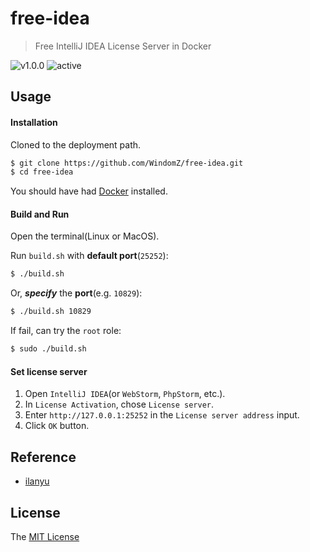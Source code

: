 # free-idea

> Free IntelliJ IDEA License Server in Docker

![v1.0.0](https://img.shields.io/badge/version-v1.0.0-blue.svg)
![active](https://img.shields.io/badge/status-active-green.svg)

## Usage

#### Installation

Cloned to the deployment path.

```bash
$ git clone https://github.com/WindomZ/free-idea.git
$ cd free-idea
```

You should have had [Docker](https://docs.docker.com/) installed.

#### Build and Run

Open the terminal(Linux or MacOS).

Run `build.sh` with **default port**(`25252`): 
```bash
$ ./build.sh
```

Or, _**specify**_ the **port**(e.g. `10829`): 
```bash
$ ./build.sh 10829
```

If fail, can try the `root` role: 
```bash
$ sudo ./build.sh
```

#### Set license server

1. Open `IntelliJ IDEA`(or `WebStorm`, `PhpStorm`, etc.).
1. In `License Activation`, chose `License server`.
1. Enter `http://127.0.0.1:25252` in the `License server address` input.
1. Click `OK` button.

## Reference

- [ilanyu](http://www.lanyus.com/)

## License

The [MIT License](https://github.com/WindomZ/free-idea/blob/master/LICENSE)

